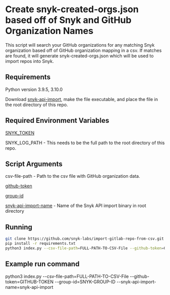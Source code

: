 # Create snyk-created-orgs.json based off of Snyk and GitHub Organization Names

This script will search your GitHub organizations for any matching Snyk organization based off of GitHub organization mapping in a csv.  If matches are found, it will generate snyk-created-orgs.json which will be used to import repos into Snyk.

## Requirements

Python version 3.9.5, 3.10.0

Download [snyk-api-import](https://github.com/snyk/snyk-api-import/releases), make the file executable, and place the file in the root directory of this repo.

## Required Environment Variables

[SNYK_TOKEN](https://docs.snyk.io/getting-started/how-to-obtain-and-authenticate-with-your-snyk-api-token)

SNYK_LOG_PATH - This needs to be the full path to the root directory of this repo.

## Script Arguments

csv-file-path - Path to the csv file with GitHub organization data.

[github-token](https://docs.github.com/en/authentication/keeping-your-account-and-data-secure/managing-your-personal-access-tokens)

[group-id](https://docs.snyk.io/snyk-admin/groups-and-organizations/groups/group-general-settings)

[snyk-api-import-name](https://github.com/snyk/snyk-api-import/releases) - Name of the Snyk API import binary in root directory 



## Running
```bash
git clone https://github.com/snyk-labs/import-gitlab-repo-from-csv.git
pip install -r requirements.txt
python3 index.py --csv-file-path=FULL-PATH-TO-CSV-File --github-token=GITHUB-TOKEN --group-id=SNYK-GROUP-ID --snyk-api-import-name=snyk-api-import
```

## Example run command
python3 index.py --csv-file-path=FULL-PATH-TO-CSV-File --github-token=GITHUB-TOKEN --group-id=SNYK-GROUP-ID --snyk-api-import-name=snyk-api-import
